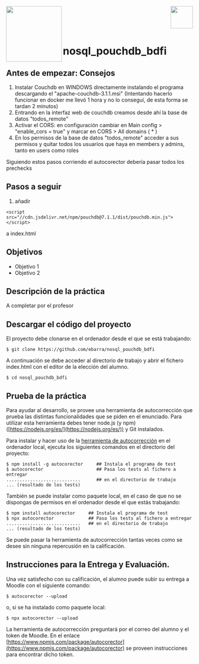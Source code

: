 
<img  align="left" width="150" style="float: left;" src="https://www.upm.es/sfs/Rectorado/Gabinete%20del%20Rector/Logos/UPM/CEI/LOGOTIPO%20leyenda%20color%20JPG%20p.png">
<img  align="right" width="60" style="float: right;" src="http://www.dit.upm.es/figures/logos/ditupm-big.gif">

<br/><br/><br/>

# nosql_pouchdb_bdfi
## Antes de empezar: Consejos
1. Instalar Couchdb en WINDOWS directamente instalando el programa descargando el "apache-couchdb-3.1.1.msi"
(Intentando hacerlo funcionar en docker me llevó 1 hora y no lo conseguí, de esta forma se tardan 2 minutos)
2. Entrando en la interfaz web de couchdb creamos desde ahí la base de datos "todos_remote"
3. Activar el CORS: en configuración cambiar en Main config > "enable_cors = true" y marcar en CORS > All domains ( * )
4. En los permisos de la base de datos "todos_remote" acceder a sus permisos y quitar todos los usuarios que haya en members y admins, tanto en users como roles

Siguiendo estos pasos corriendo el autocorector debería pasar todos los prechecks

## Pasos a seguir

1. añadir 
```
<script src="//cdn.jsdelivr.net/npm/pouchdb@7.1.1/dist/pouchdb.min.js"></script>
```
a index.html

## Objetivos
 * Objetivo 1
 * Objetivo 2
## Descripción de la práctica

A completar por el profesor


## Descargar el código del proyecto

El proyecto debe clonarse en el ordenador desde el que se está trabajando:

```
$ git clone https://github.com/ebarra/nosql_pouchdb_bdfi
```
A continuación se debe acceder al directorio de trabajo y abrir el fichero index.html con el editor de la elección del alumno.

```
$ cd nosql_pouchdb_bdfi
```
## Prueba de la práctica 

Para ayudar al desarrollo, se provee una herramienta de autocorrección que prueba las distintas funcionalidades que se piden en el enunciado. Para utilizar esta herramienta debes tener node.js (y npm) ([https://nodejs.org/es/](https://nodejs.org/es/)) y Git instalados. 

Para instalar y hacer uso de la [herramienta de autocorrección](https://www.npmjs.com/package/autocorector) en el ordenador local, ejecuta los siguientes comandos en el directorio del proyecto:


```
$ npm install -g autocorector     ## Instala el programa de test
$ autocorector                    ## Pasa los tests al fichero a entregar
............................      ## en el directorio de trabajo
... (resultado de los tests)
```
También se puede instalar como paquete local, en el caso de que no se dispongas de permisos en el ordenador desde el que estás trabajando:
```
$ npm install autocorector     ## Instala el programa de test
$ npx autocorector             ## Pasa los tests al fichero a entregar
............................   ## en el directorio de trabajo
... (resultado de los tests)
```

Se puede pasar la herramienta de autocorrección tantas veces como se desee sin ninguna repercusión en la calificación.

## Instrucciones para la Entrega y Evaluación.

Una vez satisfecho con su calificación, el alumno puede subir su entrega a Moodle con el siguiente comando:
```
$ autocorector --upload
```
o, si se ha instalado como paquete local:
```
$ npx autocorector --upload
```

La herramienta de autocorrección preguntará por el correo del alumno y el token de Moodle. En el enlace [https://www.npmjs.com/package/autocorector](https://www.npmjs.com/package/autocorector) se proveen instrucciones para encontrar dicho token.

